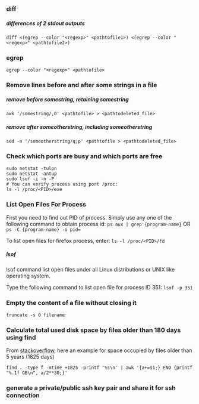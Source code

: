 ### diff
##### differences of 2 stdout outputs
```
diff <(egrep --color "<regexp>" <pathtofile1>) <(egrep --color "<regexp>" <pathtofile2>)
```
### egrep
```
egrep --color "<regexp>" <pathtofile>
```
### Remove lines before and after some strings in a file
##### remove before somestring, retaining somestring
`awk '/somestring/,0' <pathtofile> > <pathtodeleted_file>`
##### remove after someotherstring, including someotherstring
`sed -n '/someotherstring/q;p' <pathtofile > <pathtodeleted_file>`
### Check which ports are busy and which ports are free
```
sudo netstat -tulpn
sudo netstat -antup
sudo lsof -i -n -P
# You can verify process using port /proc:
ls -l /proc/<PID>/exe
```
### List Open Files For Process
First you need to find out PID of process. Simply use any one of the following command to obtain process id:
`ps aux | grep {program-name}` OR `ps -C {program-name} -o pid=`

To list open files for firefox process, enter:
`ls -l /proc/<PID>/fd`

##### lsof 
lsof command list open files under all Linux distributions or UNIX like operating system.

Type the following command to list open file for process ID 351:
`lsof -p 351`
### Empty the content of a file without closing it
```
truncate -s 0 filename
```
### Calculate total used disk space by files older than 180 days using find
From [stackoverflow](http://stackoverflow.com/questions/17419337/calculate-total-used-disk-space-by-files-older-than-180-days-using-find),
here an example for space occupied by files older than 5 years (1825 days)
```
find . -type f -mtime +1825 -printf '%s\n' | awk '{a+=$1;} END {printf "%.1f GB\n", a/2**30;}'
```
### generate a private/public ssh key pair and share it for ssh connection



